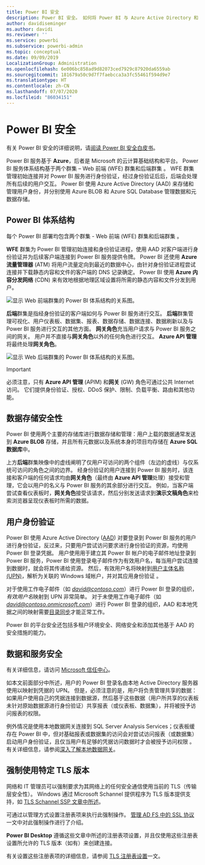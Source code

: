 ```yaml
---
title: Power BI 安全
description: Power BI 安全。 如何将 Power BI 与 Azure Active Directory 和其他 Azure 服务关联。 本主题还包括指向白皮书（其中会更深入地进行介绍）的链接。
author: davidiseminger
ms.author: davidi
ms.reviewer: ''
ms.service: powerbi
ms.subservice: powerbi-admin
ms.topic: conceptual
ms.date: 09/09/2019
LocalizationGroup: Administration
ms.openlocfilehash: 6e006bc858ad9d82073ced7929c87920da6559ab
ms.sourcegitcommit: 181679a50c9d7f7faebcca3a3fc55461f594d9e7
ms.translationtype: HT
ms.contentlocale: zh-CN
ms.lasthandoff: 07/07/2020
ms.locfileid: "86034151"
---
```

# <a name="power-bi-security"></a>Power BI 安全

有关 Power BI 安全的详细说明，请[阅读 Power BI 安全白皮书](../guidance/whitepaper-powerbi-security.md)。

Power BI 服务基于 **Azure**，后者是 Microsoft 的云计算基础结构和平台。 Power BI 服务体系结构基于两个群集 – Web 前端 (WFE) 群集和后端群集 。 WFE 群集管理初始连接并对 Power BI 服务进行身份验证，经过身份验证后后，后端会处理所有后续的用户交互。 Power BI 使用 Azure Active Directory (AAD) 来存储和管理用户身份，并分别使用 Azure BLOB 和 Azure SQL Database 管理数据和元数据存储。

## <a name="power-bi-architecture"></a>Power BI 体系结构

每个 Power BI 部署均包含两个群集 - Web 前端 (WFE) 群集和后端群集 。

**WFE** 群集为 Power BI 管理初始连接和身份验证进程，使用 AAD 对客户端进行身份验证并为后续客户端连接到 Power BI 服务提供令牌。 Power BI 还使用 **Azure 流量管理器** (ATM) 将用户流量定向到最近的数据中心，由针对身份验证进程尝试连接并下载静态内容和文件的客户端的 DNS 记录确定。 Power BI 使用 **Azure 内容分发网络** (CDN) 来有效地根据地理区域设置将所需的静态内容和文件分发到用户。

![显示 Web 前端群集的 Power BI 体系结构的关系图。](media/service-admin-power-bi-security/pbi_security_v2_wfe.png)

**后端**群集是指经身份验证的客户端如何与 Power BI 服务进行交互。 **后端**群集管理可视化、用户仪表板、数据集、报表、数据存储、数据连接、数据刷新以及与 Power BI 服务进行交互的其他方面。 **网关角色**充当用户请求与 Power BI 服务之间的网关。 用户并不直接与**网关角色**以外的任何角色进行交互。 **Azure API 管理**将最终处理**网关角色**。

![显示 Web 后端群集的 Power BI 体系结构的关系图。](media/service-admin-power-bi-security/pbi_security_v2_backend_updated.png)

> [!IMPORTANT]
> 必须注意，只有 **Azure API 管理** (APIM) 和**网关** (GW) 角色可通过公共 Internet 访问。 它们提供身份验证、授权、DDoS 保护、限制、负载平衡、路由和其他功能。

## <a name="data-storage-security"></a>数据存储安全性

Power BI 使用两个主要的存储库进行数据存储和管理：用户上载的数据通常发送到 **Azure BLOB** 存储，并且所有元数据以及系统本身的项目均存储在 **Azure SQL 数据库**中。

上方**后端**群集映像中的虚线阐明了仅用户可访问的两个组件（左边的虚线）与仅系统可访问的角色之间的边界。 经身份验证的用户连接到 Power BI 服务时，该连接和客户端的任何请求均由**网关角色**（最终由 **Azure API 管理**处理）接受和管理，它会以用户的名义与 Power BI 服务的其余部分进行交互。 例如，当客户端尝试查看仪表板时，**网关角色**接受该请求，然后分别发送请求到**演示文稿角色**来检索浏览器呈现仪表板时所需的数据。

## <a name="user-authentication"></a>用户身份验证

Power BI 使用 Azure Active Directory ([AAD](https://azure.microsoft.com/services/active-directory/)) 对要登录到 Power BI 服务的用户进行身份验证，反过来，只要用户尝试访问要求进行身份验证的资源，均使用 Power BI 登录凭据。 用户使用用于建立其 Power BI 帐户的电子邮件地址登录到 Power BI 服务，Power BI 使用登录电子邮件作为有效用户名，每当用户尝试连接到数据时，就会将其传递给资源。 然后，有效用户名将映射到[用户主体名称 (UPN)](/windows/win32/secauthn/user-name-formats)，解析为关联的 Windows 域帐户，并对其应用身份验证 。

对于使用工作电子邮件（如 <em>david@contoso.com</em>）进行 Power BI 登录的组织，*有效用户名*映射到 UPN 非常简单。 对于未使用工作电子邮件（如 <em>david@contoso.onmicrosoft.com</em>）进行 Power BI 登录的组织，AAD 和本地凭据之间的映射需要[目录同步](/azure/active-directory-domain-services/synchronization)才能正常工作。

Power BI 的平台安全还包括多租户环境安全、网络安全和添加其他基于 AAD 的安全措施的能力。

## <a name="data-and-service-security"></a>数据和服务安全

有关详细信息，请访问 [Microsoft 信任中心](https://www.microsoft.com/trustcenter)。

如本文前面部分中所述，用户的 Power BI 登录名由本地 Active Directory 服务器使用以映射到凭据的 UPN。 但是，必须注意的是，用户将负责管理共享的数据：如果用户使用自己的凭据连接到数据源，然后基于这些数据（用户所共享的仪表板未针对原始数据源进行身份验证）共享报表（或仪表板、数据集），并将被授予访问报表的权限。

例外情况是使用本地数据网关连接到 SQL Server Analysis Services；仪表板缓存在 Power BI 中，但对基础报表或数据集的访问会对尝试访问报表（或数据集）启动用户身份验证，且仅当用户有足够的凭据访问数据时才会被授予访问权限 。 有关详细信息，请参阅[深入了解本地数据网关](../connect-data/service-gateway-onprem-indepth.md)。

## <a name="enforcing-tls-version-usage"></a>强制使用特定 TLS 版本

网络和 IT 管理员可以强制要求为其网络上的任何安全通信使用当前的 TLS（传输层安全性）。 Windows 通过 Microsoft Schannel 提供程序为 TLS 版本提供支持，如 [TLS Schannel SSP 文章中所述](https://docs.microsoft.com/windows/desktop/SecAuthN/protocols-in-tls-ssl--schannel-ssp-)。

可通过以管理方式设置注册表项来执行此强制操作。 [管理 AD FS 中的 SSL 协议](https://docs.microsoft.com/windows-server/identity/ad-fs/operations/manage-ssl-protocols-in-ad-fs)一文中对此强制操作进行了介绍。 

**Power BI Desktop** 遵循这些文章中所述的注册表项设置，并且仅使用这些注册表设置所允许的 TLS 版本（如有）来创建连接。

有关设置这些注册表项的详细信息，请参阅 [TLS 注册表设置](https://docs.microsoft.com/windows-server/security/tls/tls-registry-settings)一文。
